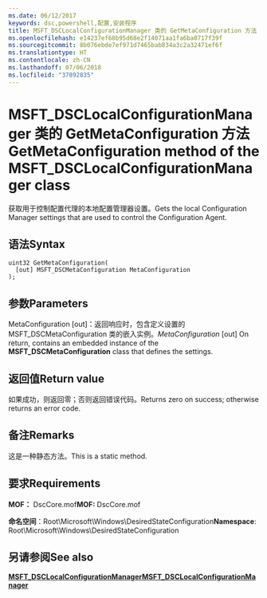```yaml
---
ms.date: 06/12/2017
keywords: dsc,powershell,配置,安装程序
title: MSFT_DSCLocalConfigurationManager 类的 GetMetaConfiguration 方法
ms.openlocfilehash: e14237ef68b95d68e2f14071aa1fa6ba0717f39f
ms.sourcegitcommit: 8b076ebde7ef971d7465bab834a3c2a32471ef6f
ms.translationtype: HT
ms.contentlocale: zh-CN
ms.lasthandoff: 07/06/2018
ms.locfileid: "37892835"
---
```

# <a name="getmetaconfiguration-method-of-the-msftdsclocalconfigurationmanager-class"></a><span data-ttu-id="e8099-103">MSFT_DSCLocalConfigurationManager 类的 GetMetaConfiguration 方法</span><span class="sxs-lookup"><span data-stu-id="e8099-103">GetMetaConfiguration method of the MSFT_DSCLocalConfigurationManager class</span></span>

<span data-ttu-id="e8099-104">获取用于控制配置代理的本地配置管理器设置。</span><span class="sxs-lookup"><span data-stu-id="e8099-104">Gets the local Configuration Manager settings that are used to control the Configuration Agent.</span></span>

## <a name="syntax"></a><span data-ttu-id="e8099-105">语法</span><span class="sxs-lookup"><span data-stu-id="e8099-105">Syntax</span></span>

```mof
uint32 GetMetaConfiguration(
  [out] MSFT_DSCMetaConfiguration MetaConfiguration
);
```

## <a name="parameters"></a><span data-ttu-id="e8099-106">参数</span><span class="sxs-lookup"><span data-stu-id="e8099-106">Parameters</span></span>

<span data-ttu-id="e8099-107">MetaConfiguration \[out\]：返回响应时，包含定义设置的 MSFT_DSCMetaConfiguration 类的嵌入实例。</span><span class="sxs-lookup"><span data-stu-id="e8099-107">*MetaConfiguration* \[out\] On return, contains an embedded instance of the **MSFT_DSCMetaConfiguration** class that defines the settings.</span></span>

## <a name="return-value"></a><span data-ttu-id="e8099-108">返回值</span><span class="sxs-lookup"><span data-stu-id="e8099-108">Return value</span></span>

<span data-ttu-id="e8099-109">如果成功，则返回零；否则返回错误代码。</span><span class="sxs-lookup"><span data-stu-id="e8099-109">Returns zero on success; otherwise returns an error code.</span></span>

## <a name="remarks"></a><span data-ttu-id="e8099-110">备注</span><span class="sxs-lookup"><span data-stu-id="e8099-110">Remarks</span></span>

<span data-ttu-id="e8099-111">这是一种静态方法。</span><span class="sxs-lookup"><span data-stu-id="e8099-111">This is a static method.</span></span>

## <a name="requirements"></a><span data-ttu-id="e8099-112">要求</span><span class="sxs-lookup"><span data-stu-id="e8099-112">Requirements</span></span>

<span data-ttu-id="e8099-113">**MOF：** DscCore.mof</span><span class="sxs-lookup"><span data-stu-id="e8099-113">**MOF:** DscCore.mof</span></span>

<span data-ttu-id="e8099-114">**命名空间**：Root\Microsoft\Windows\DesiredStateConfiguration</span><span class="sxs-lookup"><span data-stu-id="e8099-114">**Namespace**: Root\Microsoft\Windows\DesiredStateConfiguration</span></span>

## <a name="see-also"></a><span data-ttu-id="e8099-115">另请参阅</span><span class="sxs-lookup"><span data-stu-id="e8099-115">See also</span></span>

[<span data-ttu-id="e8099-116">**MSFT_DSCLocalConfigurationManager**</span><span class="sxs-lookup"><span data-stu-id="e8099-116">**MSFT_DSCLocalConfigurationManager**</span></span>](msft-dsclocalconfigurationmanager.md)
